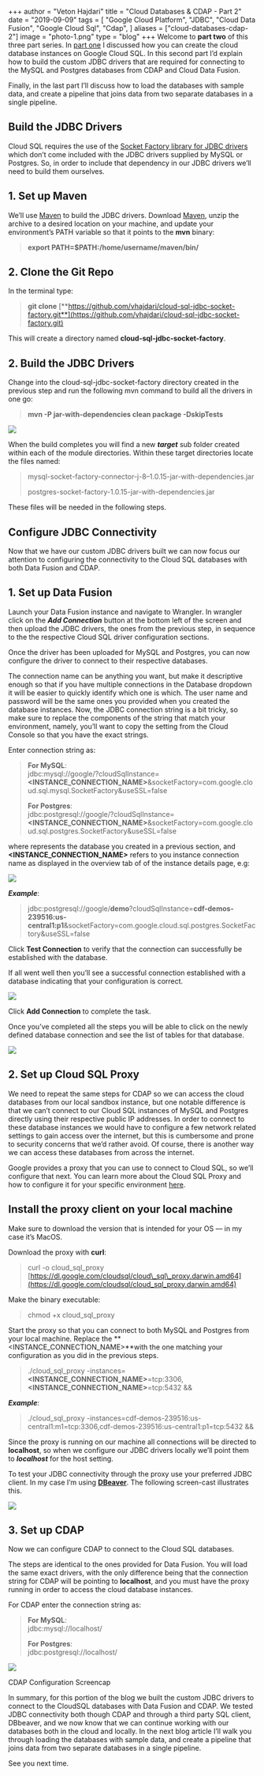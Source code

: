 +++
author = "Veton Hajdari"
title = "Cloud Databases & CDAP - Part 2"
date = "2019-09-09"
tags = [
    "Google Cloud Platform",
    "JDBC",
    "Cloud Data Fusion",
    "Google Cloud Sql",
    "Cdap",
]
aliases = ["cloud-databases-cdap-2"]
image = "photo-1.png"
type = "blog"
+++
Welcome to **part two** of this three part series. In [part one](/blogs/cloud-databases--cdap---part-1/) I discussed how you can create the cloud database instances on Google Cloud SQL. In this second part I’d explain how to build the custom JDBC drivers that are required for connecting to the MySQL and Postgres databases from CDAP and Cloud Data Fusion.

Finally, in the last part I’ll discuss how to load the databases with sample data, and create a pipeline that joins data from two separate databases in a single pipeline.

Build the JDBC Drivers
----------------------

Cloud SQL requires the use of the [Socket Factory library for JDBC drivers](https://github.com/GoogleCloudPlatform/cloud-sql-jdbc-socket-factory) which don’t come included with the JDBC drivers supplied by MySQL or Postgres. So, in order to include that dependency in our JDBC drivers we’ll need to build them ourselves.

1\. Set up Maven
----------------

We’ll use [Maven](https://maven.apache.org/download.cgi) to build the JDBC drivers. Download [Maven](https://maven.apache.org/download.cgi), unzip the archive to a desired location on your machine, and update your environment’s PATH variable so that it points to the **mvn** binary:

> **export PATH=$PATH:/home/username/maven/bin/**

2\. Clone the Git Repo
----------------------

In the terminal type:

> **git clone** [**https://github.com/vhajdari/cloud-sql-jdbc-socket-factory.git**](https://github.com/vhajdari/cloud-sql-jdbc-socket-factory.git)

This will create a directory named **cloud-sql-jdbc-socket-factory**.

2\. Build the JDBC Drivers
--------------------------

Change into the cloud-sql-jdbc-socket-factory directory created in the previous step and run the following mvn command to build all the drivers in one go:

> **mvn -P jar-with-dependencies clean package -DskipTests**

![](photo-2.gif)

When the build completes you will find a new **_target_** sub folder created within each of the module directories. Within these target directories locate the files named:

> mysql-socket-factory-connector-j-8–1.0.15-jar-with-dependencies.jar
> 
> postgres-socket-factory-1.0.15-jar-with-dependencies.jar

These files will be needed in the following steps.

Configure JDBC Connectivity
---------------------------

Now that we have our custom JDBC drivers built we can now focus our attention to configuring the connectivity to the Cloud SQL databases with both Data Fusion and CDAP.

1\. Set up Data Fusion
----------------------

Launch your Data Fusion instance and navigate to Wrangler. In wrangler click on the **_Add Connection_** button at the bottom left of the screen and then upload the JDBC drivers, the ones from the previous step, in sequence to the the respective Cloud SQL driver configuration sections.

Once the driver has been uploaded for MySQL and Postgres, you can now configure the driver to connect to their respective databases.

The connection name can be anything you want, but make it descriptive enough so that if you have multiple connections in the Database dropdown it will be easier to quickly identify which one is which. The user name and password will be the same ones you provided when you created the database instances. Now, the JDBC connection string is a bit tricky, so make sure to replace the components of the string that match your environment, namely, you’ll want to copy the setting from the Cloud Console so that you have the exact strings.

Enter connection string as:

> **For MySQL**:  
> jdbc:mysql://google/**<DATABASE>**?cloudSqlInstance=**<INSTANCE\_CONNECTION\_NAME>**&socketFactory=com.google.cloud.sql.mysql.SocketFactory&useSSL=false
> 
> **For Postgres**:  
> jdbc:postgresql://google/**<DATABASE>**?cloudSqlInstance=**<INSTANCE\_CONNECTION\_NAME>**&socketFactory=com.google.cloud.sql.postgres.SocketFactory&useSSL=false

where **<DATABASE>** represents the database you created in a previous section, and **<INSTANCE\_CONNECTION\_NAME>** refers to you instance connection name as displayed in the overview tab of of the instance details page, e.g:

![](photo-3.png)

**_Example_**:

> jdbc:postgresql://google/**demo**?cloudSqlInstance=**cdf-demos-239516:us-central1:p1**&socketFactory=com.google.cloud.sql.postgres.SocketFactory&useSSL=false

Click **Test Connection** to verify that the connection can successfully be established with the database.

If all went well then you’ll see a successful connection established with a database indicating that your configuration is correct.

![](photo-4.png)

Click **Add Connection** to complete the task.

Once you’ve completed all the steps you will be able to click on the newly defined database connection and see the list of tables for that database.

![](photo-5.png)

2\. Set up Cloud SQL Proxy
--------------------------

We need to repeat the same steps for CDAP so we can access the cloud databases from our local sandbox instance, but one notable difference is that we can’t connect to our Cloud SQL instances of MySQL and Postgres directly using their respective public IP addresses. In order to connect to these database instances we would have to configure a few network related settings to gain access over the internet, but this is cumbersome and prone to security concerns that we’d rather avoid. Of course, there is another way we can access these databases from across the internet.

Google provides a proxy that you can use to connect to Cloud SQL, so we’ll configure that next. You can learn more about the Cloud SQL Proxy and how to configure it for your specific environment [here](https://cloud.google.com/sql/docs/mysql/quickstart-proxy-test).

Install the proxy client on your local machine
----------------------------------------------

Make sure to download the version that is intended for your OS — in my case it’s MacOS.

Download the proxy with **curl**:

> curl -o cloud\_sql\_proxy [https://dl.google.com/cloudsql/cloud\_sql\_proxy.darwin.amd64](https://dl.google.com/cloudsql/cloud_sql_proxy.darwin.amd64)

Make the binary executable:

> chmod +x cloud\_sql\_proxy

Start the proxy so that you can connect to both MySQL and Postgres from your local machine. Replace the **<INSTANCE\_CONNECTION\_NAME>**with the one matching your configuration as you did in the previous steps.

> ./cloud\_sql\_proxy -instances=**<INSTANCE\_CONNECTION\_NAME>**\=tcp:3306,**<INSTANCE\_CONNECTION\_NAME>**\=tcp:5432 &&

**_Example_**:

> ./cloud\_sql\_proxy -instances=cdf-demos-239516:us-central1:m1=tcp:3306,cdf-demos-239516:us-central1:p1=tcp:5432 &&

Since the proxy is running on our machine all connections will be directed to **localhost**, so when we configure our JDBC drivers locally we’ll point them to **_localhost_** for the host setting.

To test your JDBC connectivity through the proxy use your preferred JDBC client. In my case I’m using [**DBeaver**](https://dbeaver.io/download/). The following screen-cast illustrates this.

![](photo-6.png)

3\. Set up CDAP
---------------

Now we can configure CDAP to connect to the Cloud SQL databases.

The steps are identical to the ones provided for Data Fusion. You will load the same exact drivers, with the only difference being that the connection string for CDAP will be pointing to **localhost**, and you must have the proxy running in order to access the cloud database instances.

For CDAP enter the connection string as:

> **For MySQL**:  
> jdbc:mysql://localhost/**<DATABASE>**
> 
> **For Postgres**:  
> jdbc:postgresql://localhost/**<DATABASE>**

![](photo-7.png)

CDAP Configuration Screencap

In summary, for this portion of the blog we built the custom JDBC drivers to connect to the CloudSQL databases with Data Fusion and CDAP. We tested JDBC connectivity both though CDAP and through a third party SQL client, DBbeaver, and we now know that we can continue working with our databases both in the cloud and locally. In the next blog article I’ll walk you through loading the databases with sample data, and create a pipeline that joins data from two separate databases in a single pipeline.

See you next time.